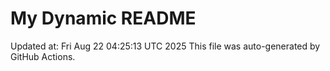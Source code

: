 # My Dynamic README
Updated at: Fri Aug 22 04:25:13 UTC 2025
This file was auto-generated by GitHub Actions.
